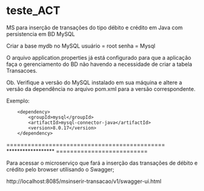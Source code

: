 # teste_ACT
MS para inserção de transações do tipo débito e crédito em Java com persistencia em BD MySQL

Criar a base mydb no MySQL
usuário = root
senha = Mysql

O arquivo application.properties já está configurado para que a aplicação faça o gerenciamento do BD não havendo a necessidade de criar a tabela Transacoes.

Ob. Verifique a versão do MySQL instalado em sua máquina e altere a versão da dependência no arquivo pom.xml para a versão correspondente.

Exemplo:

		<dependency>
			<groupId>mysql</groupId>
			<artifactId>mysql-connector-java</artifactId>
			<version>8.0.17</version>
		</dependency>
		
============================================= ****************** ==========================		
		
Para acessar o microserviço que fará a inserção das transações de débito e crédito pelo browser utilisando o Swagger;

http://localhost:8085/msinserir-transacao/v1/swagger-ui.html
